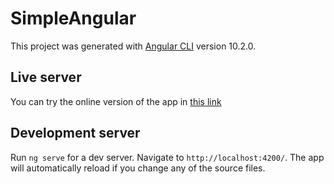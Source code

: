 # SimpleAngular

This project was generated with [Angular CLI](https://github.com/angular/angular-cli) version 10.2.0.

## Live server

You can try the online version of the app in [this link](https://nijatmursali.github.io/passwordApp-angular/)

## Development server

Run `ng serve` for a dev server. Navigate to `http://localhost:4200/`. The app will automatically reload if you change any of the source files.
